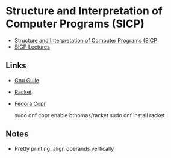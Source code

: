 

# Structure and Interpretation of Computer Programs (SICP)
- [Structure and Interpretation of Computer Programs (SICP](https://mitpress.mit.edu/sicp/full-text/book/book.html)
- [SICP Lectures](https://groups.csail.mit.edu/mac/classes/6.001/abelson-sussman-lectures/)

## Links
- [Gnu Guile](https://www.gnu.org/software/guile/)
- [Racket](http://racket-lang.org/)

- [Fedora Copr](https://copr.fedorainfracloud.org/coprs/bthomas/racket/)

    sudo dnf copr enable bthomas/racket
    sudo dnf install racket


## Notes

- Pretty printing: align operands vertically

